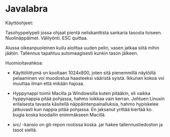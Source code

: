 Javalabra
=========

Käyttöohjeet:

Tasohyppelypeli jossa ohjaat pientä neliskanttista sankaria tasosta toiseen. Nuolinäppäimet. Välilyönti. ESC quittaa.

Alussa oikeanpuoleinen kuilu aloittaa uuden pelin, vasen jatkaa siitä mihin jäätiin. Tallennus tapahtuu automaagisesti kunkin tason jälkeen.



Huomioitavahkoa:

- Käyttöliittymä on kooltaan 1024x800, joten sitä pienemmillä näytöillä pelaaminen voi muodostua haasteeksi vääristä syistä. Ikkunan kokoa voi muuttaa ilman että mikään hajoaa.

- Hyppynappi toimii Macilla ja Windowsilla kuten pitääkin, eli vaikka hyppynappia pitää pohjassa, hahmo loikkaa vain kerran. Johtuen Linuxin erilaisesta tavasta käsitellä näppäintenpainalluksia, hahmo hypiskelee jatkuvasti kun nappia pitää pohjassa. En jaksanut yrittää kiertää ko. bugia koska koodailin enimmäkseen Macillä.

- src/ -kansio on git-repon rootissa koska .jar hakee tallennustiedoston ja tasot sieltä.

